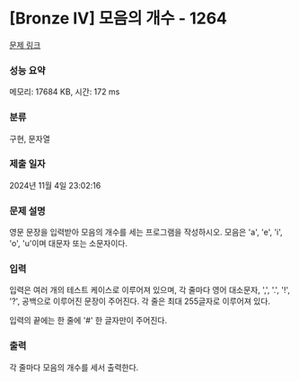 # [Bronze IV] 모음의 개수 - 1264 

[문제 링크](https://www.acmicpc.net/problem/1264) 

### 성능 요약

메모리: 17684 KB, 시간: 172 ms

### 분류

구현, 문자열

### 제출 일자

2024년 11월 4일 23:02:16

### 문제 설명

<p>영문 문장을 입력받아 모음의 개수를 세는 프로그램을 작성하시오. 모음은 'a', 'e', 'i', 'o', 'u'이며 대문자 또는 소문자이다.</p>

### 입력 

 <p>입력은 여러 개의 테스트 케이스로 이루어져 있으며, 각 줄마다 영어 대소문자, ',', '.', '!', '?', 공백으로 이루어진 문장이 주어진다. 각 줄은 최대 255글자로 이루어져 있다.</p>

<p>입력의 끝에는 한 줄에 '#' 한 글자만이 주어진다.</p>

### 출력 

 <p>각 줄마다 모음의 개수를 세서 출력한다.</p>

